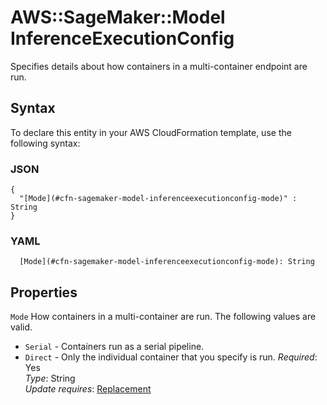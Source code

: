 # AWS::SageMaker::Model InferenceExecutionConfig<a name="aws-properties-sagemaker-model-inferenceexecutionconfig"></a>

Specifies details about how containers in a multi\-container endpoint are run\.

## Syntax<a name="aws-properties-sagemaker-model-inferenceexecutionconfig-syntax"></a>

To declare this entity in your AWS CloudFormation template, use the following syntax:

### JSON<a name="aws-properties-sagemaker-model-inferenceexecutionconfig-syntax.json"></a>

```
{
  "[Mode](#cfn-sagemaker-model-inferenceexecutionconfig-mode)" : String
}
```

### YAML<a name="aws-properties-sagemaker-model-inferenceexecutionconfig-syntax.yaml"></a>

```
  [Mode](#cfn-sagemaker-model-inferenceexecutionconfig-mode): String
```

## Properties<a name="aws-properties-sagemaker-model-inferenceexecutionconfig-properties"></a>

`Mode` <a name="cfn-sagemaker-model-inferenceexecutionconfig-mode"></a>
How containers in a multi\-container are run\. The following values are valid\.

- `Serial` \- Containers run as a serial pipeline\.
- `Direct` \- Only the individual container that you specify is run\.
  _Required_: Yes  
  _Type_: String  
  _Update requires_: [Replacement](https://docs.aws.amazon.com/AWSCloudFormation/latest/UserGuide/using-cfn-updating-stacks-update-behaviors.html#update-replacement)
